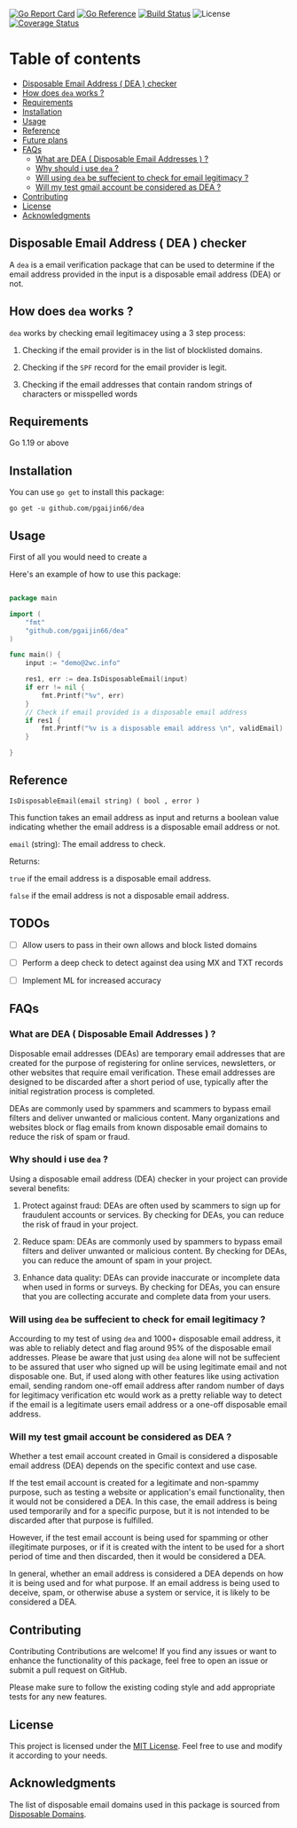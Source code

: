 

[![Go Report Card](https://goreportcard.com/badge/github.com/pgaijin66/dea)](https://goreportcard.com/report/github.com/liangyaopei/checker)
[![Go Reference](https://pkg.go.dev/badge/github.com/liangyaopei/checker.svg)](https://pkg.go.dev/github.com/liangyaopei/checker)
[![Build Status](https://github.com/pgaijin66/dea/actions/workflows/ci.yml/badge.svg)](https://github.com/pgaijin66/dea/actions/workflows/ci.yml)
![License](https://img.shields.io/dub/l/vibe-d.svg)
[![Coverage Status](https://coveralls.io/repos/github/pgaijin66/dea/badge.svg?branch=main)](https://coveralls.io/github/pgaijin66/dea/checker?branch=main)


# Table of contents

- [Disposable Email Address ( DEA ) checker](#disposable-email-address--dea--checker)
- [How does `dea` works ?](#how-does-dea-works-)
- [Requirements](#requirements)
- [Installation](#installation)
- [Usage](#usage)
- [Reference](#reference)
- [Future plans](#future-plans)
- [FAQs](#faqs)
  - [What are DEA ( Disposable Email Addresses ) ?](#what-are-dea--disposable-email-addresses--)
  - [Why should i use `dea` ?](#why-should-i-use-dea-)
  - [Will using `dea` be suffecient to check for email legitimacy ?](#will-using-dea-be-suffecient-to-check-for-email-legitimacy-)
  - [Will my test gmail account be considered as DEA ?](#will-my-test-gmail-account-be-considered-as-dea-)
- [Contributing](#contributing)
- [License](#license)
- [Acknowledgments](#acknowledgments)

## Disposable Email Address ( DEA ) checker

A `dea` is a email verification package that can be used to determine if the email address provided in the input is a disposable email address (DEA) or not.

## How does `dea` works ?

`dea` works by checking email legitimacey using a 3 step process:

1. Checking if the email provider is in the list of blocklisted domains.

2. Checking if the `SPF` record for the email provider is legit.

3. Checking if the email addresses that contain random strings of characters or misspelled words 

## Requirements

Go 1.19 or above

## Installation

You can use `go get` to install this package:

```
go get -u github.com/pgaijin66/dea
```

## Usage

First of all you would need to create a 

Here's an example of how to use this package:

```go

package main

import (
    "fmt"
    "github.com/pgaijin66/dea"
)

func main() {
	input := "demo@2wc.info"

	res1, err := dea.IsDisposableEmail(input)
	if err != nil {
		fmt.Printf("%v", err)
	}
	// Check if email provided is a disposable email address
	if res1 {
		fmt.Printf("%v is a disposable email address \n", validEmail)
	}

}

```

## Reference
`IsDisposableEmail(email string) ( bool , error )`

This function takes an email address as input and returns a boolean value indicating whether the email address is a disposable email address or not.

`email` (string): The email address to check.

Returns:

`true` if the email address is a disposable email address.

`false` if the email address is not a disposable email address.

## TODOs

- [ ] Allow users to pass in their own allows and block listed domains

- [ ] Perform a deep check to detect against dea using MX and TXT records

- [ ] Implement ML for increased accuracy

## FAQs

### What are DEA ( Disposable Email Addresses ) ?

Disposable email addresses (DEAs) are temporary email addresses that are created for the purpose of registering for online services, newsletters, or other websites that require email verification. These email addresses are designed to be discarded after a short period of use, typically after the initial registration process is completed.

DEAs are commonly used by spammers and scammers to bypass email filters and deliver unwanted or malicious content. Many organizations and websites block or flag emails from known disposable email domains to reduce the risk of spam or fraud.

### Why should i use `dea` ?

Using a disposable email address (DEA) checker in your project can provide several benefits:


1. Protect against fraud: DEAs are often used by scammers to sign up for fraudulent accounts or services. By checking for DEAs, you can reduce the risk of fraud in your project.

2. Reduce spam: DEAs are commonly used by spammers to bypass email filters and deliver unwanted or malicious content. By checking for DEAs, you can reduce the amount of spam in your project.

3. Enhance data quality: DEAs can provide inaccurate or incomplete data when used in forms or surveys. By checking for DEAs, you can ensure that you are collecting accurate and complete data from your users.

### Will using `dea` be suffecient to check for email legitimacy ?

Accourding to my test of using `dea` and 1000+ disposable email address, it was able to reliably detect and flag around 95% of the disposable email addresses. Please be aware that just using `dea` alone will not be suffecient to be assured that user who signed up will be using legitimate email and not disposable one. But, if used along with other features like using activation email, sending random one-off email address after random number of days for legitimacy verification etc would work as a pretty reliable way to detect if the email is a legitimate users email address or a one-off disposable email address.

### Will my test gmail account be considered as DEA ?

Whether a test email account created in Gmail is considered a disposable email address (DEA) depends on the specific context and use case.

If the test email account is created for a legitimate and non-spammy purpose, such as testing a website or application's email functionality, then it would not be considered a DEA. In this case, the email address is being used temporarily and for a specific purpose, but it is not intended to be discarded after that purpose is fulfilled.

However, if the test email account is being used for spamming or other illegitimate purposes, or if it is created with the intent to be used for a short period of time and then discarded, then it would be considered a DEA.

In general, whether an email address is considered a DEA depends on how it is being used and for what purpose. If an email address is being used to deceive, spam, or otherwise abuse a system or service, it is likely to be considered a DEA.

## Contributing

Contributing
Contributions are welcome! If you find any issues or want to enhance the functionality of this package, feel free to open an issue or submit a pull request on GitHub.

Please make sure to follow the existing coding style and add appropriate tests for any new features.

## License

This project is licensed under the [MIT License](https://opensource.org/licenses/MIT). Feel free to use and modify it according to your needs.

## Acknowledgments
The list of disposable email domains used in this package is sourced from [Disposable Domains](https://raw.githubusercontent.com/disposable-email-domains/disposable-email-domains/master/disposable_email_blocklist.conf).
